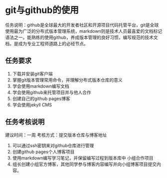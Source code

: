 # git与github的使用
任务说明：github是全球最大的开发者社区和开源项目代码托管平台，git是全球使用最为广泛的分布式版本管理系统，markdown则是技术人员最喜爱的文档标记语法之一。能熟练的使用github，养成版本管理的良好习惯，编写规范的技术文档，是成为专业工程师道路上的必经节点。

## 任务要求
1. 下载并安装git客户端
2. 掌握git版本管理常用命令，并理解分布式版本仓库的意义
3. 学会使用markdown编写文档
4. 学会使用github来托管项目并与他人合作
5. 创建自己的github pages博客
6. 学会使用jekyll CMS

## 任务考核说明
建议时间：一周
考核方式：提交版本仓库与博客地址
1. 可以通过ssh密钥来对github仓库进行管理
2. 创建github pages个人博客项目
3. 使用markdown编写学习笔记，并保留编写过程到版本库中
小组合作项目
1. 组长创建小组官方博客，其他同学参与博客内容编写并向小组博客项目提交内容。
